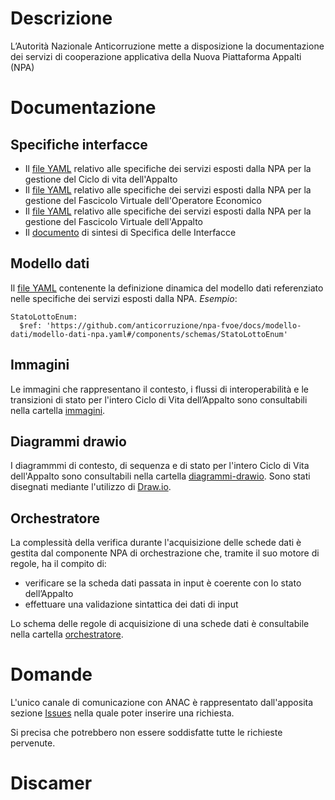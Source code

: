 # Descrizione
L’Autorità Nazionale Anticorruzione mette a disposizione la documentazione dei servizi di cooperazione applicativa della Nuova Piattaforma Appalti (NPA)

# Documentazione
## Specifiche interfacce
 - Il [file YAML](/npa-fvoe/docs/specifiche-interfacce/specifiche-servizi-appalto.yaml) relativo alle specifiche dei servizi esposti dalla NPA per la gestione del Ciclo di vita dell'Appalto
 - Il [file YAML](/npa-fvoe/docs/specifiche-interfacce/specifiche-servizi-fvoe.yaml) relativo alle specifiche dei servizi esposti dalla NPA per la gestione del Fascicolo Virtuale dell'Operatore Economico
 - Il [file YAML](/npa-fvoe/docs/specifiche-interfacce/specifiche-servizi-fva.yaml) relativo alle specifiche dei servizi esposti dalla NPA per la gestione del Fascicolo Virtuale dell'Appalto
 - Il [documento](/npa-fvoe/docs/specifiche-interfacce/specifiche-servizi-fva.yaml) di sintesi di Specifica delle Interfacce 

## Modello dati
Il [file YAML](/npa-fvoe/docs/modello-dati/modello-dati-npa.yaml) contenente la definizione dinamica del modello dati referenziato nelle specifiche dei servizi esposti dalla NPA. *Esempio*:
 ```shell
 StatoLottoEnum:
   $ref: 'https://github.com/anticorruzione/npa-fvoe/docs/modello-dati/modello-dati-npa.yaml#/components/schemas/StatoLottoEnum'
 ```

## Immagini
Le immagini che rappresentano il contesto, i flussi di interoperabilità e le transizioni di stato per l'intero Ciclo di Vita dell’Appalto sono
consultabili nella cartella [immagini](/npa-fvoe/docs/immagini/).

## Diagrammi drawio
I diagrammmi di contesto, di sequenza e di stato per l'intero Ciclo di Vita dell'Appalto sono consultabili nella cartella [diagrammi-drawio](/npa-fvoe/docs/diagrammi-drawio/). 
Sono stati disegnati mediante l'utilizzo di [Draw.io](https://www.draw.io/).

## Orchestratore
La complessità della verifica durante l'acquisizione delle schede dati è gestita dal componente NPA di orchestrazione che, tramite il suo motore di regole, ha il compito di:
- verificare se la scheda dati passata in input è coerente con lo stato dell’Appalto
- effettuare una validazione sintattica dei dati di input

Lo schema delle regole di acquisizione di una schede dati è consultabile nella cartella [orchestratore](/npa-fvoe/docs/orchestratore/). 
# Domande
L'unico canale di comunicazione con ANAC è rappresentato dall'apposita sezione [Issues](https://github.com/domaltomare/YAML/issues) nella quale poter inserire una richiesta.

Si precisa che potrebbero non essere soddisfatte tutte le richieste pervenute.

# Discamer
